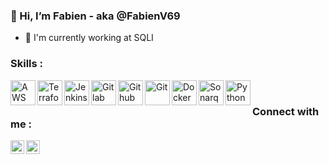 ### 👋 Hi, I’m Fabien - aka @FabienV69


- 🌱 I'm currently working at SQLI

### Skills :

<img align="left" title="AWS" width="40px" src="https://cdn.jsdelivr.net/npm/simple-icons@v3/icons/amazonaws.svg"/>
<img align="left" title="Terraform" width="40px" src="https://cdn.jsdelivr.net/npm/simple-icons@v3/icons/terraform.svg"/>
<img align="left" title="Jenkins" width="40px" src="https://cdn.jsdelivr.net/npm/simple-icons@v3/icons/jenkins.svg"/>
<img align="left" title="Gitlab" width="40px" src="https://cdn.jsdelivr.net/npm/simple-icons@v3/icons/gitlab.svg"/>
<img align="left" title="Github" width="40px" src="https://cdn.jsdelivr.net/npm/simple-icons@v3/icons/github.svg"/>
<img align="left" title="Git" width="40px" src="https://cdn.jsdelivr.net/npm/simple-icons@v3/icons/git.svg"/>
<img align="left" title="Docker" width="40px" src="https://cdn.jsdelivr.net/npm/simple-icons@v3/icons/docker.svg"/>
<img align="left" title="Sonarqube" width="40px" src="https://cdn.jsdelivr.net/npm/simple-icons@v3/icons/sonarqube.svg"/>
<img align="left" title="Python" width="40px" src="https://cdn.jsdelivr.net/npm/simple-icons@v3/icons/python.svg"/><br />

### Connect with me :

[<img align="left" alt="Fabien | LinkedIn" width="22px" src="https://cdn.jsdelivr.net/npm/simple-icons@v3/icons/linkedin.svg"/>][linkedin]
[<img align="left" alt="Fabien | Github" width="22px" src="https://cdn.jsdelivr.net/npm/simple-icons@v3/icons/github.svg"/>][github]

[linkedin]: https://www.linkedin.com/in/fabien-verdier-62b462170/
[github]: https://github.com/FabienV69


